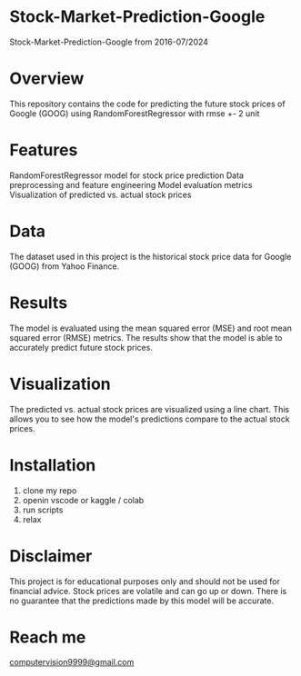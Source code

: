 # Stock-Market-Prediction-Google
Stock-Market-Prediction-Google from 2016-07/2024

# Overview

This repository contains the code for predicting the future stock prices of Google (GOOG) using RandomForestRegressor with rmse +- 2 unit

# Features

RandomForestRegressor model for stock price prediction
Data preprocessing and feature engineering
Model evaluation metrics
Visualization of predicted vs. actual stock prices

# Data

The dataset used in this project is the historical stock price data for Google (GOOG) from Yahoo Finance.
# Results

The model is evaluated using the mean squared error (MSE) and root mean squared error (RMSE) metrics. 
The results show that the model is able to accurately predict future stock prices.

# Visualization

The predicted vs. actual stock prices are visualized using a line chart. 
This allows you to see how the model's predictions compare to the actual stock prices.
# Installation

1. clone my repo
2. openin vscode or kaggle / colab
3. run scripts
4. relax

# Disclaimer

This project is for educational purposes only and should not be used for financial advice. 
Stock prices are volatile and can go up or down. 
There is no guarantee that the predictions made by this model will be accurate.
# Reach me
computervision9999@gmail.com
   
